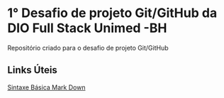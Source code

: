 # 1° Desafio de projeto Git/GitHub da DIO Full Stack Unimed -BH
Repositório criado para o desafio de projeto Git/GitHub 
## Links Úteis
[Sintaxe Básica Mark Down](https://www.markdownguide.org/basic-syntax/) 
